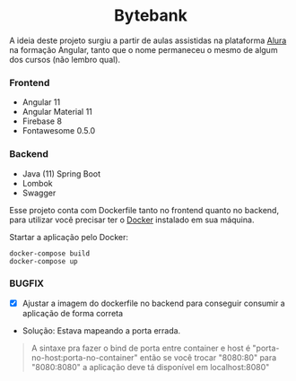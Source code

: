 <h1 align="center">Bytebank</h1>

A ideia deste projeto surgiu a partir de aulas assistidas na plataforma [Alura](https://www.alura.com.br/formacao-angular) na formação Angular, tanto que o nome permaneceu o mesmo de algum dos cursos (não lembro qual).

### Frontend ###
* Angular 11
* Angular Material 11
* Firebase 8
* Fontawesome 0.5.0

### Backend ###
* Java (11) Spring Boot 
* Lombok
* Swagger

Esse projeto conta com Dockerfile tanto no frontend quanto no backend, para utilizar você precisar ter o [Docker](https://www.docker.com/get-started) instalado em sua máquina. 

Startar a aplicação pelo Docker: 

```docker-compose build ``` </br>
```docker-compose up ```

### BUGFIX ###
- [X] Ajustar a imagem do dockerfile no backend para conseguir consumir a aplicação de forma correta
- Solução: Estava mapeando a porta errada. 

> A sintaxe pra fazer o bind de porta entre container e host é "porta-no-host:porta-no-container" então se você trocar "8080:80" para "8080:8080" a aplicação deve tá disponível em localhost:8080"


